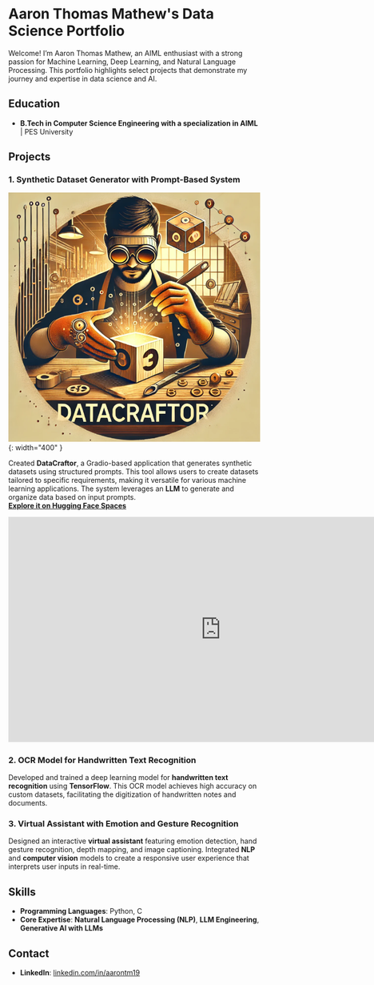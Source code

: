 # Aaron Thomas Mathew's Data Science Portfolio

Welcome! I’m Aaron Thomas Mathew, an AIML enthusiast with a strong passion for Machine Learning, Deep Learning, and Natural Language Processing. This portfolio highlights select projects that demonstrate my journey and expertise in data science and AI.
## Education
- **B.Tech in Computer Science Engineering with a specialization in AIML** | PES University

## Projects

### 1. Synthetic Dataset Generator with Prompt-Based System
![DataCraftor Logo](imgs/DataCraftorLogo.png){: width="400" }

Created **DataCraftor**, a Gradio-based application that generates synthetic datasets using structured prompts. This tool allows users to create datasets tailored to specific requirements, making it versatile for various machine learning applications. The system leverages an **LLM** to generate and organize data based on input prompts.  
**[Explore it on Hugging Face Spaces](https://huggingface.co/spaces/aaronmat1905/DataCraftor)**
<iframe
	src="https://aaronmat1905-datacraftor.hf.space"
	frameborder="0"
	width="850"
	height="450"
></iframe>


### 2. OCR Model for Handwritten Text Recognition
Developed and trained a deep learning model for **handwritten text recognition** using **TensorFlow**. This OCR model achieves high accuracy on custom datasets, facilitating the digitization of handwritten notes and documents.

### 3. Virtual Assistant with Emotion and Gesture Recognition
Designed an interactive **virtual assistant** featuring emotion detection, hand gesture recognition, depth mapping, and image captioning. Integrated **NLP** and **computer vision** models to create a responsive user experience that interprets user inputs in real-time.

## Skills
- **Programming Languages**: Python, C
- **Core Expertise**: **Natural Language Processing (NLP)**, **LLM Engineering**, **Generative AI with LLMs**

## Contact
- **LinkedIn**: [linkedin.com/in/aarontm19](https://www.linkedin.com/in/aarontm19)
